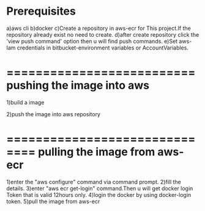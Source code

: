 
Prerequisites
==============
a)aws cli
b)docker
c)Create a repository in aws-ecr for This project.If the repository already exist no need to create.
d)after create repository click the 'view push command' option then u will find push commands.
e)Set aws-Iam credentials in bitbucket-environment variables or AccountVariables.



==========================
pushing the image into aws
==========================
1)build a image 

2)push the image into aws repository

#


==============================
pulling the image from aws-ecr
==============================
1)enter the "aws configure" command via command prompt.
2)fill the details.
3)enter "aws ecr get-login" command.Then u will get docker login Token that is valid 12hours only.
4)login the docker by using docker-login token.
5)pull the image from aws-ecr